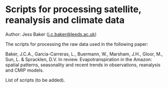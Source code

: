 # Scripts for processing satellite, reanalysis and climate data

Author: Jess Baker (j.c.baker@leeds.ac.uk)

The scripts for processing the raw data used in the following paper:

Baker, J.C.A., Garcia-Carreras, L., Buermann, W., Marsham, J.H., Gloor, M., Sun, L. & Spracklen, D.V. In review. Evapotranspiration in the Amazon: spatial patterns, seasonality and recent trends in observations, reanalysis and CMIP models.

List of scripts (to be added).
